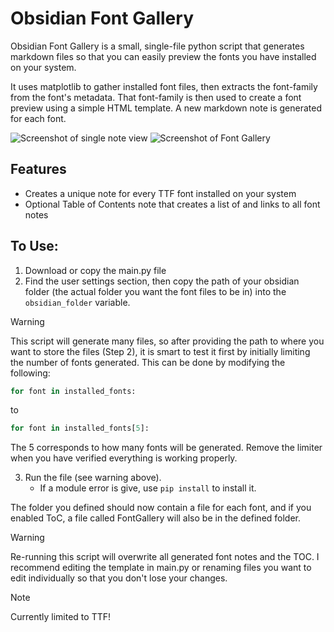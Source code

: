 # Obsidian Font Gallery

Obsidian Font Gallery is a small, single-file python script that generates markdown files so that you can easily preview the fonts you have installed on your system.

It uses matplotlib to gather installed font files, then extracts the font-family from the font's metadata. That font-family is then used to create a font preview using a simple HTML template. A new markdown note is generated for each font.

![Screenshot of single note view](https://github.com/user-attachments/assets/b5f2efb8-0dd5-4a5e-b7e3-a18c9689152b)
![Screenshot of Font Gallery](https://github.com/user-attachments/assets/745a53ec-f63f-434f-8be8-003324cbe427)

## Features

- Creates a unique note for every TTF font installed on your system
- Optional Table of Contents note that creates a list of and links to all font notes

## To Use:

1. Download or copy the main.py file
2. Find the user settings section, then copy the path of your obsidian folder (the actual folder you want the font files to be in) into the ```obsidian_folder``` variable.
   
> [!Warning]
> This script will generate many files, so after providing the path to where you want to store the files (Step 2), it is smart to test it first by initially limiting the number of fonts generated. This can be done by modifying the following:
> ```python
> for font in installed_fonts:
> ```
> to
> ```python
> for font in installed_fonts[5]:
>```
> The 5 corresponds to how many fonts will be generated. Remove the limiter when you have verified everything is working properly.

3. Run the file (see warning above). 
   - If a module error is give, use  ```pip install``` to install it.

The folder you defined should now contain a file for each font, and if you enabled ToC, a file called FontGallery will also be in the defined folder.

> [!Warning]
> Re-running this script will overwrite all generated font notes and the TOC. I recommend editing the template in main.py or renaming files you want to edit individually so that you don't lose your changes.

> [!Note]
> Currently limited to TTF!
